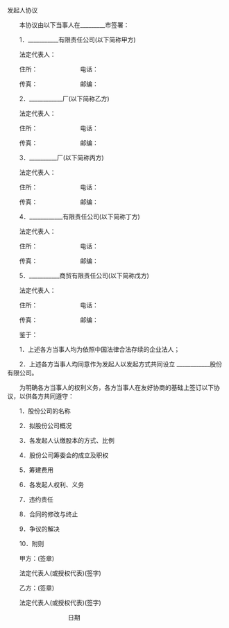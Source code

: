 



发起人协议



 

　　本协议由以下当事人在_________市签署：

　　1．___________有限责任公司(以下简称甲方)

　　法定代表人：

　　住所：　　　　　　　电话：

　　传真：　　　　　　　邮编：

　　2．____________厂(以下简称乙方)

　　法定代表人：

　　住所：　　　　　　　电话：

　　传真：　　　　　　　邮编：

　　3．__________厂(以下简称丙方)

　　法定代表人：

　　住所：　　　　　　　电话：

　　传真：　　　　　　　邮编：

　　4．____________有限责任公司(以下简称丁方)

　　法定代表人：

　　住所：　　　　　　　电话：

　　传真：　　　　　　　邮编：

　　5．___________商贸有限责任公司(以下简称戊方)

　　法定代表人：

　　住所：　　　　　　　电话：

　　传真：　　　　　　　邮编：　　

　　鉴于：

　　1．上述各方当事人均为依照中国法律合法存续的企业法人；

　　2．上述各方当事人均同意作为发起人以发起方式共同设立 ____________股份有限公司。

　　为明确各方当事人的权利义务，各方当事人在友好协商的基础上签订以下协议，以供各方共同遵守：

　　1．股份公司的名称

　　2．拟股份公司概况

　　3．各发起人认缴股本的方式、比例

　　4．股份公司筹委会的成立及职权

　　5．筹建费用

　　6．各发起人权利、义务

　　7．违约责任

　　8．合同的修改与终止

　　9．争议的解决

　　10．附则

　　甲方：(签章)

　　法定代表人(或授权代表)(签字)

　　乙方：(签章)

　　法定代表人(或授权代表)(签字)

　　　　　　　　　　日期